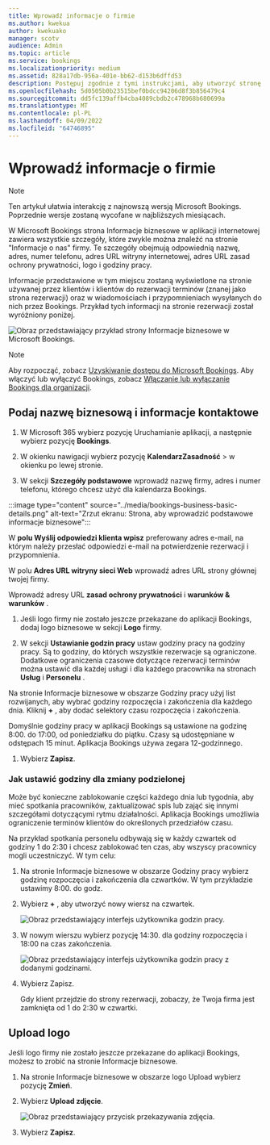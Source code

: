 ```yaml
---
title: Wprowadź informacje o firmie
ms.author: kwekua
author: kwekuako
manager: scotv
audience: Admin
ms.topic: article
ms.service: bookings
ms.localizationpriority: medium
ms.assetid: 828a17db-956a-401e-bb62-d153b6dffd53
description: Postępuj zgodnie z tymi instrukcjami, aby utworzyć stronę Informacje o nas, w tym nazwę firmy, adres, numer telefonu, adres URL witryny internetowej, logo i godziny pracy w Microsoft Bookings.
ms.openlocfilehash: 5d0505b0b23515bef0bdcc94206d8f3b856479c4
ms.sourcegitcommit: dd5fc139affb4cba4089cbdb2c478968b680699a
ms.translationtype: MT
ms.contentlocale: pl-PL
ms.lasthandoff: 04/09/2022
ms.locfileid: "64746895"
---
```

# <a name="enter-your-business-information"></a>Wprowadź informacje o firmie

> [!NOTE]
> Ten artykuł ułatwia interakcję z najnowszą wersją Microsoft Bookings. Poprzednie wersje zostaną wycofane w najbliższych miesiącach.

W Microsoft Bookings strona Informacje biznesowe w aplikacji internetowej zawiera wszystkie szczegóły, które zwykle można znaleźć na stronie "Informacje o nas" firmy. Te szczegóły obejmują odpowiednią nazwę, adres, numer telefonu, adres URL witryny internetowej, adres URL zasad ochrony prywatności, logo i godziny pracy.

Informacje przedstawione w tym miejscu zostaną wyświetlone na stronie używanej przez klientów i klientów do rezerwacji terminów (znanej jako strona rezerwacji) oraz w wiadomościach i przypomnieniach wysyłanych do nich przez Bookings. Przykład tych informacji na stronie rezerwacji został wyróżniony poniżej.

   ![Obraz przedstawiający przykład strony Informacje biznesowe w Microsoft Bookings.](../media/bookings-business-info-2.png)

> [!NOTE]
> Aby rozpocząć, zobacz [Uzyskiwanie dostępu do Microsoft Bookings](get-access.md). Aby włączyć lub wyłączyć Bookings, zobacz [Włączanie lub wyłączanie Bookings dla organizacji](turn-bookings-on-or-off.md).

## <a name="provide-business-name-and-contact-information"></a>Podaj nazwę biznesową i informacje kontaktowe

1. W Microsoft 365 wybierz pozycję Uruchamianie aplikacji, a następnie wybierz pozycję **Bookings**.

1. W okienku nawigacji wybierz pozycję **KalendarzZasadność**  >  w okienku po lewej stronie.

1. W sekcji **Szczegóły podstawowe** wprowadź nazwę firmy, adres i numer telefonu, którego chcesz użyć dla kalendarza Bookings.

:::image type="content" source="../media/bookings-business-basic-details.png" alt-text="Zrzut ekranu: Strona, aby wprowadzić podstawowe informacje biznesowe":::

W **polu Wyślij odpowiedzi klienta wpisz** preferowany adres e-mail, na którym należy przesłać odpowiedzi e-mail na potwierdzenie rezerwacji i przypomnienia.

W polu **Adres URL witryny sieci Web** wprowadź adres URL strony głównej twojej firmy.

Wprowadź adresy URL **zasad ochrony prywatności** i **warunków & warunków** .

1. Jeśli logo firmy nie zostało jeszcze przekazane do aplikacji Bookings, dodaj logo biznesowe w sekcji **Logo** firmy.

1. W sekcji **Ustawianie godzin pracy** ustaw godziny pracy na godziny pracy. Są to godziny, do których wszystkie rezerwacje są ograniczone. Dodatkowe ograniczenia czasowe dotyczące rezerwacji terminów można ustawić dla każdej usługi i dla każdego pracownika na stronach **Usług** i **Personelu** .

Na stronie Informacje biznesowe w obszarze Godziny pracy użyj list rozwijanych, aby wybrać godziny rozpoczęcia i zakończenia dla każdego dnia. Kliknij **+** , aby dodać selektory czasu rozpoczęcia i zakończenia.

Domyślnie godziny pracy w aplikacji Bookings są ustawione na godzinę 8:00. do 17:00, od poniedziałku do piątku. Czasy są udostępniane w odstępach 15 minut. Aplikacja Bookings używa zegara 12-godzinnego.

1. Wybierz **Zapisz**.

### <a name="how-to-set-hours-for-a-split-shift"></a>Jak ustawić godziny dla zmiany podzielonej

Może być konieczne zablokowanie części każdego dnia lub tygodnia, aby mieć spotkania pracowników, zaktualizować spis lub zająć się innymi szczegółami dotyczącymi rytmu działalności. Aplikacja Bookings umożliwia ograniczenie terminów klientów do określonych przedziałów czasu.

Na przykład spotkania personelu odbywają się w każdy czwartek od godziny 1 do 2:30 i chcesz zablokować ten czas, aby wszyscy pracownicy mogli uczestniczyć. W tym celu:

1. Na stronie Informacje biznesowe w obszarze Godziny pracy wybierz godzinę rozpoczęcia i zakończenia dla czwartków. W tym przykładzie ustawimy 8:00. do godz.

1. Wybierz **+** , aby utworzyć nowy wiersz na czwartek.

   ![Obraz przedstawiający interfejs użytkownika godzin pracy.](../media/bookings-split-shift-1.png)

1. W nowym wierszu wybierz pozycję 14:30. dla godziny rozpoczęcia i 18:00 na czas zakończenia.

   ![Obraz przedstawiający interfejs użytkownika godzin pracy z dodanymi godzinami.](../media/bookings-split-shift-hours-1.png)

1. Wybierz Zapisz.

    Gdy klient przejdzie do strony rezerwacji, zobaczy, że Twoja firma jest zamknięta od 1 do 2:30 w czwartki.

## <a name="upload-your-logo"></a>Upload logo

Jeśli logo firmy nie zostało jeszcze przekazane do aplikacji Bookings, możesz to zrobić na stronie Informacje biznesowe.

1. Na stronie Informacje biznesowe w obszarze logo Upload wybierz pozycję **Zmień**.

1. Wybierz **Upload zdjęcie**.

   ![Obraz przedstawiający przycisk przekazywania zdjęcia.](../media/bookings-upload-photo.png)

1. Wybierz **Zapisz**.
